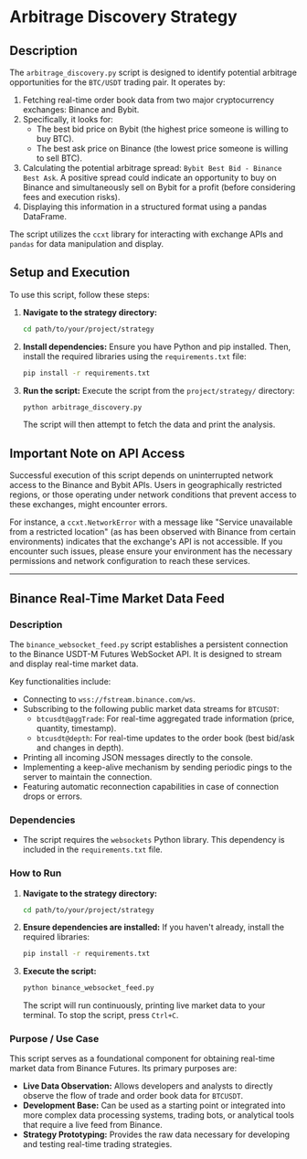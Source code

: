# Arbitrage Discovery Strategy

## Description

The `arbitrage_discovery.py` script is designed to identify potential arbitrage opportunities for the `BTC/USDT` trading pair. It operates by:

1.  Fetching real-time order book data from two major cryptocurrency exchanges: Binance and Bybit.
2.  Specifically, it looks for:
    *   The best bid price on Bybit (the highest price someone is willing to buy BTC).
    *   The best ask price on Binance (the lowest price someone is willing to sell BTC).
3.  Calculating the potential arbitrage spread: `Bybit Best Bid - Binance Best Ask`. A positive spread could indicate an opportunity to buy on Binance and simultaneously sell on Bybit for a profit (before considering fees and execution risks).
4.  Displaying this information in a structured format using a pandas DataFrame.

The script utilizes the `ccxt` library for interacting with exchange APIs and `pandas` for data manipulation and display.

## Setup and Execution

To use this script, follow these steps:

1.  **Navigate to the strategy directory:**
    ```bash
    cd path/to/your/project/strategy
    ```

2.  **Install dependencies:**
    Ensure you have Python and pip installed. Then, install the required libraries using the `requirements.txt` file:
    ```bash
    pip install -r requirements.txt
    ```

3.  **Run the script:**
    Execute the script from the `project/strategy/` directory:
    ```bash
    python arbitrage_discovery.py
    ```
    The script will then attempt to fetch the data and print the analysis.

## Important Note on API Access

Successful execution of this script depends on uninterrupted network access to the Binance and Bybit APIs. Users in geographically restricted regions, or those operating under network conditions that prevent access to these exchanges, might encounter errors.

For instance, a `ccxt.NetworkError` with a message like "Service unavailable from a restricted location" (as has been observed with Binance from certain environments) indicates that the exchange's API is not accessible. If you encounter such issues, please ensure your environment has the necessary permissions and network configuration to reach these services.

---

## Binance Real-Time Market Data Feed

### Description

The `binance_websocket_feed.py` script establishes a persistent connection to the Binance USDT-M Futures WebSocket API. It is designed to stream and display real-time market data.

Key functionalities include:
*   Connecting to `wss://fstream.binance.com/ws`.
*   Subscribing to the following public market data streams for `BTCUSDT`:
    *   `btcusdt@aggTrade`: For real-time aggregated trade information (price, quantity, timestamp).
    *   `btcusdt@depth`: For real-time updates to the order book (best bid/ask and changes in depth).
*   Printing all incoming JSON messages directly to the console.
*   Implementing a keep-alive mechanism by sending periodic pings to the server to maintain the connection.
*   Featuring automatic reconnection capabilities in case of connection drops or errors.

### Dependencies

*   The script requires the `websockets` Python library. This dependency is included in the `requirements.txt` file.

### How to Run

1.  **Navigate to the strategy directory:**
    ```bash
    cd path/to/your/project/strategy
    ```
2.  **Ensure dependencies are installed:**
    If you haven't already, install the required libraries:
    ```bash
    pip install -r requirements.txt
    ```
3.  **Execute the script:**
    ```bash
    python binance_websocket_feed.py
    ```
    The script will run continuously, printing live market data to your terminal. To stop the script, press `Ctrl+C`.

### Purpose / Use Case

This script serves as a foundational component for obtaining real-time market data from Binance Futures. Its primary purposes are:

*   **Live Data Observation:** Allows developers and analysts to directly observe the flow of trade and order book data for `BTCUSDT`.
*   **Development Base:** Can be used as a starting point or integrated into more complex data processing systems, trading bots, or analytical tools that require a live feed from Binance.
*   **Strategy Prototyping:** Provides the raw data necessary for developing and testing real-time trading strategies.
